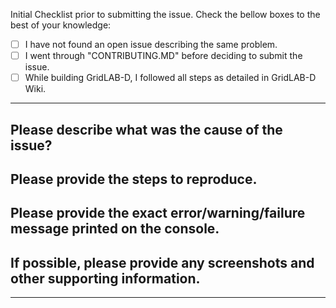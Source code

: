 
Initial Checklist prior to submitting the issue. Check the bellow boxes to the best of your knowledge:

- [ ] I have not found an open issue describing the same problem.
- [ ] I went through "CONTRIBUTING.MD" before deciding to submit the issue.
- [ ] While building GridLAB-D, I followed all steps as detailed in GridLAB-D Wiki.

------------------------------------------------------------------------------------------------------------

## Please describe what was the cause of the issue?




## Please provide the steps to reproduce.




## Please provide the exact error/warning/failure message printed on the console.




## If possible, please provide any screenshots and other supporting information.




-------------------------------------------------------------------------------------------------------------
